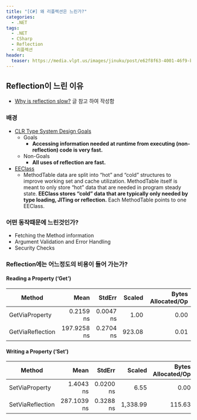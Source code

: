 ```yaml
---
title: "[C#] 왜 리플렉션은 느린가?"
categories: 
  - .NET
tags: 
  - .NET
  - CSharp
  - Reflection
  - 리플렉션
header:
  teaser: https://media.vlpt.us/images/jinuku/post/e62f8f63-4001-46f9-b811-dc6f62f0828e/40cc3e52-745d-48b8-8a09-02c21efc36e5.png
---
```


## Reflection이 느린 이유

* [Why is reflection slow?](https://mattwarren.org/2016/12/14/Why-is-Reflection-slow/) 글 참고 하여 작성함

### 배경

* [CLR Type System Design Goals](https://github.com/dotnet/coreclr/blob/32f0f9721afb584b4a14d69135bea7ddc129f755/Documentation/botr/type-system.md#design-goals-and-non-goals)
    * Goals
        * **Accessing information needed at runtime from executing (non-reflection) code is very fast.**
    * Non-Goals
        * **All uses of reflection are fast.**
* [EEClass](https://github.com/dotnet/coreclr/blob/32f0f9721afb584b4a14d69135bea7ddc129f755/Documentation/botr/type-loader.md#key-data-structures)
    * MethodTable data are split into “hot” and “cold” structures to improve working set and cache utilization. MethodTable itself is meant to only store “hot” data that are needed in program steady state. **EEClass stores “cold” data that are typically only needed by type loading, JITing or reflection.** Each MethodTable points to one EEClass.

### 어떤 동작때문에 느린것인가?

* Fetching the Method information
* Argument Validation and Error Handling
* Security Checks

### Reflection에는 어느정도의 비용이 들어 가는가?

#### Reading a Property (‘Get’)

|Method|Mean|StdErr|Scaled|Bytes Allocated/Op|
|-|-:|-:|-:|-:|
|GetViaProperty|0.2159 ns|0.0047 ns|1.00|0.00|
|GetViaReflection|197.9258 ns|0.2704 ns|923.08|0.01|

#### Writing a Property (‘Set’)

|Method|Mean|StdErr|Scaled|Bytes Allocated/Op|
|---|---:|---:|---:|---:|
|SetViaProperty|1.4043 ns|0.0200 ns|6.55|0.00|
|SetViaReflection|287.1039 ns|0.3288 ns|1,338.99|115.63|